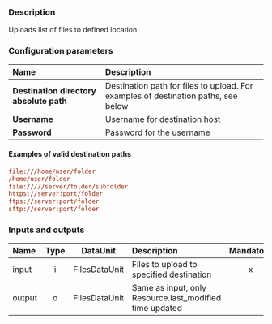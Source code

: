 ### Description

Uploads list of files to defined location.

### Configuration parameters

| Name | Description |
|:----|:----|
|**Destination directory absolute path** | Destination path for files to upload. For examples of destination paths, see below |
|**Username** | Username for destination host |
|**Password** | Password for the username |

#### Examples of valid destination paths ####

```INI
file:///home/user/folder
/home/user/folder
file://///server/folder/subfolder
https://server:port/folder
ftps://server:port/folder
sftp://server:port/folder
```

### Inputs and outputs

|Name |Type | DataUnit | Description | Mandatory |
|:--------|:------:|:------:|:-------------|:---------------------:|
|input  |i| FilesDataUnit| Files to upload to specified destination |x|
|output |o| FilesDataUnit| Same as input, only Resource.last_modified time updated | |